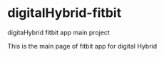 # digitalHybrid-fitbit
digitaHybrid fitbit app main project

This is the main page of fitbit app for digital Hybrid
